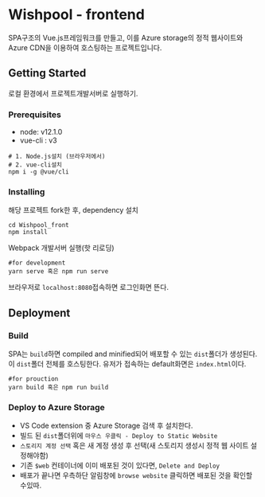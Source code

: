 # Wishpool - frontend

SPA구조의 Vue.js프레임워크를 만들고, 이를 Azure storage의 정적 웹사이트와 Azure CDN을 이용하여 호스팅하는 프로젝트입니다.

## Getting Started

로컬 환경에서 프로젝트개발서버로 실행하기.

### Prerequisites

* node: v12.1.0
* vue-cli : v3

```
# 1. Node.js설치 (브라우저에서)
# 2. vue-cli설치
npm i -g @vue/cli
```

### Installing

해당 프로젝트 fork한 후, dependency 설치

```
cd Wishpool_front
npm install
```
Webpack 개발서버 실행(핫 리로딩)

```
#for development
yarn serve 혹은 npm run serve
```
브라우저로 ```localhost:8080```접속하면 로그인화면 뜬다.

## Deployment

### Build
SPA는 ```build```하면 compiled and minified되어 배포할 수 있는 ```dist```폴더가 생성된다.
이 ```dist```폴더 전체를 호스팅한다. 유저가 접속하는 default화면은 ```index.html```이다.

```
#for prouction
yarn build 혹은 npm run build
```
### Deploy to Azure Storage
* VS Code extension 중 Azure Storage 검색 후 설치한다.
* 빌드 된 ```dist```폴더위에 ```마우스 우클릭 - Deploy to Static Website```
* ```스토리지 계정 선택``` 혹은 새 계정 생성 후 선택(새 스토리지 생성시 정적 웹 사이트 설정해야함)
* 기존 ```$web``` 컨테이너에 이미 배포된 것이 있다면, ```Delete and Deploy```
* 배포가 끝나면 우측하단 알림창에 ```browse website``` 클릭하면 배포된 것을 확인할 수있따.

